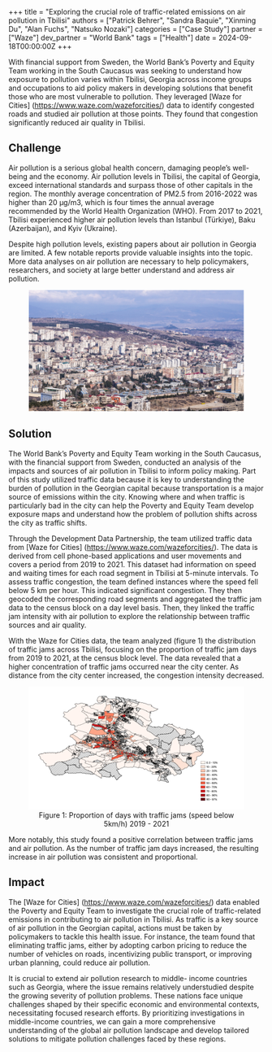 +++
title = "Exploring the crucial role of traffic-related emissions on air pollution in Tbilisi"
authors = ["Patrick Behrer", "Sandra Baquie", "Xinming Du", "Alan Fuchs", "Natsuko Nozaki"]
categories = ["Case Study"]
partner = ["Waze"]
dev_partner = "World Bank"
tags = ["Health"]
date = 2024-09-18T00:00:00Z
+++

With financial support from Sweden, the World Bank’s Poverty and Equity Team working in the South Caucasus was seeking to understand how exposure to pollution varies within Tbilisi, Georgia across income groups and occupations to aid policy makers in developing solutions that benefit those who are most vulnerable to pollution. They leveraged [Waze for Cities] (https://www.waze.com/wazeforcities/) data to identify congested roads and studied air pollution at those points. They found that congestion significantly reduced air quality in Tbilisi.



## Challenge

Air pollution is a serious global health concern, damaging people’s well-being and the economy. Air pollution levels in Tbilisi, the capital of Georgia, exceed international standards and surpass those of other capitals in the region. The monthly average concentration of PM2.5 from 2016-2022 was higher than 20 μg/m3, which is four times the annual average recommended by the World Health Organization (WHO). From 2017 to 2021, Tbilisi experienced higher air pollution levels than Istanbul (Türkiye), Baku (Azerbaijan), and Kyiv (Ukraine).

Despite high pollution levels, existing papers about air pollution in Georgia are limited. A few notable reports provide valuable insights into the topic. More data analyses on air pollution are necessary to help policymakers, researchers, and society at large better understand and address air pollution.


<figure align="center">
    <img src="role-of-traffic-related-emissions-on-air-pollution-in-Tbilisi-thumbnail.png" 
    <figcaption>
        <center>
  </center>
    </figcaption>
</figure>

## Solution

The World Bank’s Poverty and Equity Team working in the South Caucasus, with the financial support from Sweden, conducted an analysis of the impacts and sources of air pollution in Tbilisi to inform policy making. Part of this study utilized traffic data because it is key to understanding the burden of pollution in the Georgian capital because transportation is a major source of emissions within the city. Knowing where and when traffic is particularly bad in the city can help the Poverty and Equity Team develop exposure maps and understand how the problem of pollution shifts across the city as traffic shifts.

Through the Development Data Partnership, the team utilized traffic data from [Waze for Cities] (https://www.waze.com/wazeforcities/). The data is derived from cell phone-based applications and user movements and covers a period from 2019 to 2021. This dataset had information on speed and waiting times for each road segment in Tbilisi at 5-minute intervals. To assess traffic congestion, the team defined instances where the speed fell below 5 km per hour. This indicated significant congestion. They then geocoded the corresponding road segments and aggregated the traffic jam data to the census block on a day level basis. Then, they linked the traffic jam intensity with air pollution to explore the relationship between traffic sources and air quality.

With the Waze for Cities data, the team analyzed (figure 1) the distribution of traffic jams across Tbilisi, focusing on the proportion of traffic jam days from 2019 to 2021, at the census block level. The data revealed that a higher concentration of traffic jams occurred near the city center. As distance from the city center increased, the congestion intensity decreased.


<figure align="center">
    <img src="role-of-traffic-related-emissions-on-air-pollution-in-Tbilisi-figure1.png" 
    <figcaption>
        <center>
Figure 1: Proportion of days with traffic jams (speed below 5km/h) 2019 - 2021
  </center>
    </figcaption>
</figure>


More notably, this study found a positive correlation between traffic jams and air pollution. As the number of traffic jam days increased, the resulting increase in air pollution was consistent and proportional.



## Impact

The [Waze for Cities] (https://www.waze.com/wazeforcities/) data enabled the Poverty and Equity Team to investigate the crucial role of traffic-related emissions in contributing to air pollution in Tbilisi. As traffic is a key source of air pollution in the Georgian capital, actions must be taken by policymakers to tackle this health issue. For instance, the team found that eliminating traffic jams, either by adopting carbon pricing to reduce the number of vehicles on roads, incentivizing public transport, or improving urban planning, could reduce air pollution.

It is crucial to extend air pollution research to middle- income countries such as Georgia, where the issue remains relatively understudied despite the growing severity of pollution problems. These nations face unique challenges shaped by their specific economic and environmental contexts, necessitating focused research efforts. By prioritizing investigations in middle-income countries, we can gain a more comprehensive understanding of the global air pollution landscape and develop tailored solutions to mitigate pollution challenges faced by these regions.


